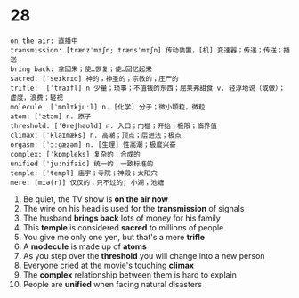 # 28

```
on the air: 直播中
transmission: [trænzˈmɪʃn; trænsˈmɪʃn] 传动装置，[机] 变速器；传递；传送；播送
bring back: 拿回来；使…恢复；使…回忆起来
sacred: [ˈseɪkrɪd] 神的；神圣的；宗教的；庄严的
trifle:  [ˈtraɪfl] n 少量；琐事；不值钱的东西；屈莱弗甜食 v. 轻浮地说（或做）；虚度，浪费；轻视
molecule: [ˈmɒlɪkjuːl] n. [化学] 分子；微小颗粒，微粒
atom: [ˈætəm] n. 原子
threshold: [ˈθreʃhəʊld] n. 入口；门槛；开始；极限；临界值
climax: [ˈklaɪmæks] n. 高潮；顶点；层进法；极点
orgasm: [ˈɔːɡæzəm] n. [生理] 性高潮；极度兴奋
complex: [ˈkɒmpleks] 复杂的；合成的
unified ['ju:nifaid] 统一的；一致标准的
temple: [ˈtempl] 庙宇；寺院；神殿；太阳穴
mere: [mɪə(r)] 仅仅的；只不过的; 小湖；池塘
```

1. Be quiet, the TV show is **on the air now**
2. The wire on his head is used for the **transmission** of signals
3. The husband **brings back** lots of money for his family
4. This **temple** is considered **sacred** to millions of people
5. You give me only one yen, but that's a mere **trifle**
6. A **modecule** is made up of **atoms**
7. As you step over the **threshold** you will change into a new person
8. Everyone cried at the movie's touching **climax**
9. The **complex** relationship between them is hard to explain
10. People are **unified** when facing natural disasters



